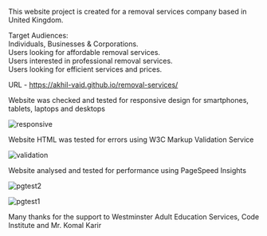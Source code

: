 This website project is created for a removal services company based in United Kingdom.  

Target Audiences:  
Individuals, Businesses & Corporations.  
Users looking for affordable removal services.  
Users interested in professional removal services.  
Users looking for efficient services and prices.  

URL - https://akhil-vaid.github.io/removal-services/  

Website was checked and tested for responsive design for smartphones, tablets, laptops and desktops

![responsive](https://github.com/akhil-vaid/removal-services/assets/161016491/5639f6b4-8110-4f26-9d5f-ff6272d02563)

Website HTML was tested for errors using W3C Markup Validation Service  



![validation](https://github.com/akhil-vaid/removal-services/assets/161016491/a109ccb0-d465-4bc3-a069-c88110b684e2)  


Website analysed and tested for performance using PageSpeed Insights


![pgtest2](https://github.com/akhil-vaid/removal-services/assets/161016491/f08e7fb1-1d45-442b-b7b1-d81f1dd7cf7a)





![pgtest1](https://github.com/akhil-vaid/removal-services/assets/161016491/f5279cef-f47a-4570-831f-3731e645eae0)


Many thanks for the support to Westminster Adult Education Services, Code Institute and Mr. Komal Karir

